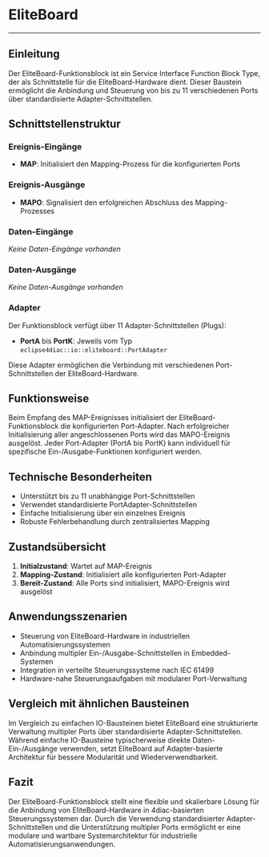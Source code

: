 # EliteBoard

* * * * * * * * * *

## Einleitung
Der EliteBoard-Funktionsblock ist ein Service Interface Function Block Type, der als Schnittstelle für die EliteBoard-Hardware dient. Dieser Baustein ermöglicht die Anbindung und Steuerung von bis zu 11 verschiedenen Ports über standardisierte Adapter-Schnittstellen.

## Schnittstellenstruktur

### **Ereignis-Eingänge**
- **MAP**: Initialisiert den Mapping-Prozess für die konfigurierten Ports

### **Ereignis-Ausgänge**
- **MAPO**: Signalisiert den erfolgreichen Abschluss des Mapping-Prozesses

### **Daten-Eingänge**
*Keine Daten-Eingänge vorhanden*

### **Daten-Ausgänge**
*Keine Daten-Ausgänge vorhanden*

### **Adapter**
Der Funktionsblock verfügt über 11 Adapter-Schnittstellen (Plugs):
- **PortA** bis **PortK**: Jeweils vom Typ `eclipse4diac::io::eliteboard::PortAdapter`

Diese Adapter ermöglichen die Verbindung mit verschiedenen Port-Schnittstellen der EliteBoard-Hardware.

## Funktionsweise
Beim Empfang des MAP-Ereignisses initialisiert der EliteBoard-Funktionsblock die konfigurierten Port-Adapter. Nach erfolgreicher Initialisierung aller angeschlossenen Ports wird das MAPO-Ereignis ausgelöst. Jeder Port-Adapter (PortA bis PortK) kann individuell für spezifische Ein-/Ausgabe-Funktionen konfiguriert werden.

## Technische Besonderheiten
- Unterstützt bis zu 11 unabhängige Port-Schnittstellen
- Verwendet standardisierte PortAdapter-Schnittstellen
- Einfache Initialisierung über ein einzelnes Ereignis
- Robuste Fehlerbehandlung durch zentralisiertes Mapping

## Zustandsübersicht
1. **Initialzustand**: Wartet auf MAP-Ereignis
2. **Mapping-Zustand**: Initialisiert alle konfigurierten Port-Adapter
3. **Bereit-Zustand**: Alle Ports sind initialisiert, MAPO-Ereignis wird ausgelöst

## Anwendungsszenarien
- Steuerung von EliteBoard-Hardware in industriellen Automatisierungssystemen
- Anbindung multipler Ein-/Ausgabe-Schnittstellen in Embedded-Systemen
- Integration in verteilte Steuerungssysteme nach IEC 61499
- Hardware-nahe Steuerungsaufgaben mit modularer Port-Verwaltung

## Vergleich mit ähnlichen Bausteinen
Im Vergleich zu einfachen IO-Bausteinen bietet EliteBoard eine strukturierte Verwaltung multipler Ports über standardisierte Adapter-Schnittstellen. Während einfache IO-Bausteine typischerweise direkte Daten-Ein-/Ausgänge verwenden, setzt EliteBoard auf Adapter-basierte Architektur für bessere Modularität und Wiederverwendbarkeit.

## Fazit
Der EliteBoard-Funktionsblock stellt eine flexible und skalierbare Lösung für die Anbindung von EliteBoard-Hardware in 4diac-basierten Steuerungssystemen dar. Durch die Verwendung standardisierter Adapter-Schnittstellen und die Unterstützung multipler Ports ermöglicht er eine modulare und wartbare Systemarchitektur für industrielle Automatisierungsanwendungen.